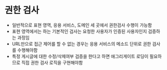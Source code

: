 # 권한 검사

- 일반적으로 표현 영역, 응용 서비스, 도메인 세 곳에서 권한검사 수행이 가능함
- 표현 영역에서는 하는 기본적인 검사는 요청한 사용자가 인증된 사용자인지 검증하는 과정임
- URL만으로 접근 제어를 할 수 없는 경우는 응용 서비스의 메소드 단위로 권한 검사를 수행해야함
- 특정 게시글에 대한 수정/삭제여부 검증을 한다고 하면 애그리게이트 로딩이 필요하므로 직접 권한 검사 로직을 구현해야함
